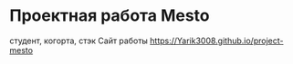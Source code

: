 # Проектная работа Mesto

студент, когорта, стэк
Сайт работы  https://Yarik3008.github.io/project-mesto
